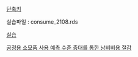 [단축키](https://gist.github.com/heuiy/64d02ce5bf1ca144f43c7680e5edf9eb)

실습파일 : consume_2108.rds

[실습](https://github.com/heuiy/CoP_finished/blob/main/data/211006.r)

[공정용 소모품 사용 예측 수준 증대를 통한 낭비비용 절감](https://colab.research.google.com/drive/1IpcopLz5Mzc_JVaYB-WKzrGtkaHbTd5O?usp=sharing)
